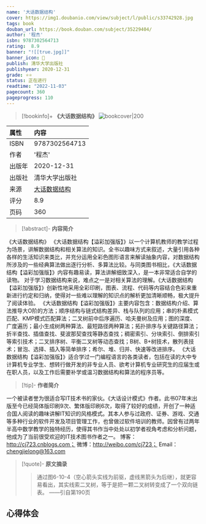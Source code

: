 ```yaml
---
name: '大话数据结构'
cover: https://img1.doubanio.com/view/subject/l/public/s33742928.jpg
tags: book
douban_url: https://book.douban.com/subject/35229404/
author: '程杰'
isbn: 9787302564713
rating:  8.9 
banner: "![[true.jpg]]"
banner_icon: 📖
publish: 清华大学出版社
publishyear: 2020-12-31
grade: ⭐⭐
status: 正在进行
readtime: "2022-11-03"
pagecount: 360
pageprogress: 110
---
```

> [!bookinfo]+ **《大话数据结构》**
> ![bookcover|200](https://img1.doubanio.com/view/subject/l/public/s33742928.jpg)
>
| 属性   | 内容                                       |
|:------ |:------------------------------------------ |
| ISBN   | 9787302564713                             |
| 作者   | '程杰'                           |
| 出版年 | 2020-12-31                      | 
| 出版社 | 清华大学出版社                          |
| 来源   | [大话数据结构](https://book.douban.com/subject/35229404/) |
| 评分   |  8.9                            |
| 页码   | 360                        |

> [!abstract]- **内容简介**
> 
《大话数据结构》
《大话数据结构【溢彩加强版】》以一个计算机教师的教学过程为场景，讲解数据结构和相关算法的知识。全书以趣味方式来叙述，大量引用各种各样的生活知识来类比，并充分运用全彩色图形语言来解读抽象内容，对数据结构所涉及的一些经典算法做出逐行分析、多算法比较。与同类图书相比，《大话数据结构【溢彩加强版】》内容有趣易读，算法讲解细致深入，是一本非常适合自学的读物。
对于学习数据结构来说，难点之一是对相关算法的理解。《大话数据结构【溢彩加强版】》创新性地采用全彩印刷，图表、流程、代码等内容结合色彩来重新进行约定和归纳，使得对一些难以理解的知识点的解析更加清晰顺畅，极大提升了阅读体验。
《大话数据结构【溢彩加强版】》主要内容包含：数据结构介绍、算法推导大O阶的方法；顺序结构与链式结构差异、栈与队列的应用；串的朴素模式匹配、KMP模式匹配算法；二叉树前中后序遍历、哈夫曼树及应用；图的深度、广度遍历；最小生成树两种算法、最短路径两种算法；拓扑排序与关键路径算法；折半查找、插值查找、斐波那契查找等静态查找；稠密索引、分块索引、倒排索引等索引技术；二叉排序树、平衡二叉树等动态查找；B树、B+树技术，散列表技术；冒泡、选择、插入等简单排序；希尔、堆、归并、快速等改进排序。
《大话数据结构【溢彩加强版】》适合学过一门编程语言的各类读者，包括在读的大中专计算机专业学生、想转行做开发的非专业人员、欲考计算机专业研究生的应届生或在职人员，以及工作后需要补学或温习数据结构和算法的程序员等。

> [!tip]- **作者简介**
>
 一个被读者誉为很适合写IT技术书的家伙。《大话设计模式》作者。此书07年末出版至今已经简体版印刷9次、繁体版印刷6次，取得了较好的成绩，开创了一种适合国人阅读的趣味讲解IT知识的风格模式。其本人参与过政府、证券、游戏、交通等多种行业的软件开发及项目管理工作，也曾做过软件培训的教师。因曾有过两年半高中数学教学的独特经历，使得其书作当中处处以初学者视角考虑和分析问题，他成为了当前很受欢迎的IT技术图书作者之一。
博客：http://cj723.cnblogs.com；
微博：http://weibo.com/cj723；
Email：chengjielong@163.com


> [!quote]- **原文摘录**
>
>>通过图6-10-4（空心箭头实线为前驱，虚线黑箭头为后继），就更容易看出，其实线索二叉树，等于是把一颗二叉树转变成了一个双向链表。
——引自第190页
  

## 心得体会

